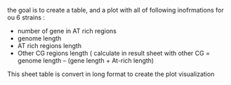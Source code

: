 the goal is to create a table, and a plot with all of following inofrmations for ou 6 strains :
- number of gene in AT rich regions
- genome length
- AT rich regions length
- Other CG regions length ( calculate in result sheet with other CG = genome length – (gene length + At-rich length)

This sheet table is convert in long format to create the plot visualization 

